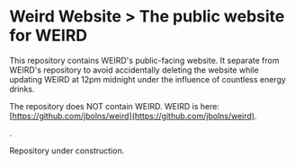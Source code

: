 # Weird Website > The public website for WEIRD
This repository contains WEIRD's public-facing website. It separate from WEIRD's repository to avoid accidentally deleting the website while updating WEIRD at 12pm midnight under the influence of countless energy drinks.

The repository does NOT contain WEIRD. WEIRD is here: [https://github.com/jbolns/weird](https://github.com/jbolns/weird).

.

Repository under construction.
